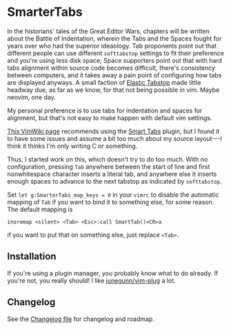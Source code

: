 SmarterTabs
===

In the historians' tales of the Great Editor Wars, chapters will be written about the
Battle of Indentation, wherein the Tabs and the Spaces fought for years over who had the
superior ideaology. Tab proponents point out that different people can use different
`softtabstop` settings to fit their preference and you're using less disk space; Space
supporters point out that with hard tabs alignment within source code becomes difficult,
there's consistency between computers, and it takes away a pain point of configuring how
tabs are displayed anyways. A small faction of [Elastic
Tabstop](http://nickgravgaard.com/elastic-tabstops/) made little headway due, as far as we
know, for that not being possible in vim. Maybe neovim, one day.

My personal preference is to use tabs for indentation and spaces for alignment, but that's
not easy to make happen with default vim settings.

[This VimWiki page](http://vim.wikia.com/wiki/Indent_with_tabs,_align_with_spaces)
recommends using the [Smart
Tabs](https://vim.sourceforge.io/scripts/script.php?script_id=231) plugin, but I found it
to have some issues and assume a bit too much about my source layout---I think it thinks
I'm only writing C or something.

Thus, I started work on this, which doesn't try to do too much. With no configuration,
pressing `Tab` anywhere between the start of line and first nonwhitespace character
inserts a literal tab, and anywhere else it inserts enough spaces to advance to the next
tabstop as indicated by `softtabstop`.

Set `let g:SmarterTabs_map_keys = 0` in your `vimrc` to disable the automatic mapping of
`Tab` if you want to bind it to something else, for some reason. The default mapping is

```vim
inoremap <silent> <Tab> <Esc>:call SmartTab()<CR>a
```

if you want to put that on something else, just replace `<Tab>`.

Installation
---
If you're using a plugin manager, you probably know what to do already. If you're not, you
really should! I like [junegunn/vim-plug](https://github.com/junegunn/vim-plug) a lot.

Changelog
---
See the [Changelog file](CHANGELOG.md) for changelog and roadmap.


